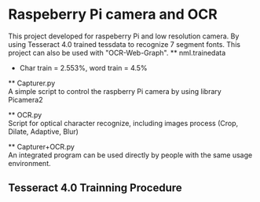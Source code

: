 # Raspeberry Pi camera and OCR
This project developed for raspeberry Pi and low resolution camera. By using Tesseract 4.0 trained tessdata to recognize 7 segment fonts. This project can also be used with "OCR-Web-Graph".
** nml.trainedata  
* Char train = 2.553%, word train = 4.5%

** Capturer.py  
A simple script to control the raspberry Pi camera by using library Picamera2

** OCR.py  
Script for optical character recognize, including images process (Crop, Dilate, Adaptive, Blur)

** Capturer+OCR.py  
An integrated program can be used directly by people with the same usage environment.

## Tesseract 4.0 Trainning Procedure
